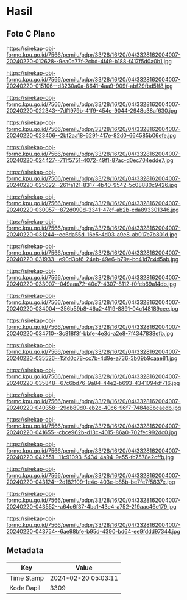 # Hasil

## Foto C Plano

https://sirekap-obj-formc.kpu.go.id/7566/pemilu/pdpr/33/28/16/20/04/3328162004007-20240220-012628--9ea0a77f-2cbd-4f49-b188-f417f5d0a0b1.jpg

https://sirekap-obj-formc.kpu.go.id/7566/pemilu/pdpr/33/28/16/20/04/3328162004007-20240220-015106--d3230a0a-8641-4aa9-909f-abf29fbd5ff8.jpg

https://sirekap-obj-formc.kpu.go.id/7566/pemilu/pdpr/33/28/16/20/04/3328162004007-20240220-022343--7df1979b-41f9-454e-9044-2948c38af630.jpg

https://sirekap-obj-formc.kpu.go.id/7566/pemilu/pdpr/33/28/16/20/04/3328162004007-20240220-023406--2bf2aa18-629f-417e-82d0-664585b06efe.jpg

https://sirekap-obj-formc.kpu.go.id/7566/pemilu/pdpr/33/28/16/20/04/3328162004007-20240220-024427--711f5751-4072-49f1-87ac-d0ec704edde7.jpg

https://sirekap-obj-formc.kpu.go.id/7566/pemilu/pdpr/33/28/16/20/04/3328162004007-20240220-025022--261fa121-8317-4b40-9542-5c08880c9426.jpg

https://sirekap-obj-formc.kpu.go.id/7566/pemilu/pdpr/33/28/16/20/04/3328162004007-20240220-030057--872d090d-3341-47cf-ab2b-cda893301346.jpg

https://sirekap-obj-formc.kpu.go.id/7566/pemilu/pdpr/33/28/16/20/04/3328162004007-20240220-031244--ee6da55d-16e5-4d03-a9e8-ab017e7b801d.jpg

https://sirekap-obj-formc.kpu.go.id/7566/pemilu/pdpr/33/28/16/20/04/3328162004007-20240220-031933--e90d3bf6-24eb-49e6-b79e-bc41d7c4d5ab.jpg

https://sirekap-obj-formc.kpu.go.id/7566/pemilu/pdpr/33/28/16/20/04/3328162004007-20240220-033007--049aaa72-40e7-4307-8112-f0feb69a14db.jpg

https://sirekap-obj-formc.kpu.go.id/7566/pemilu/pdpr/33/28/16/20/04/3328162004007-20240220-034004--356b59b8-46a2-4119-8891-04c148189cee.jpg

https://sirekap-obj-formc.kpu.go.id/7566/pemilu/pdpr/33/28/16/20/04/3328162004007-20240220-034710--3c818f3f-bbfe-4e3d-a2e8-7f4347838efb.jpg

https://sirekap-obj-formc.kpu.go.id/7566/pemilu/pdpr/33/28/16/20/04/3328162004007-20240220-035526--15fd0c78-cc7b-4d9e-a736-3b09b9caae81.jpg

https://sirekap-obj-formc.kpu.go.id/7566/pemilu/pdpr/33/28/16/20/04/3328162004007-20240220-035848--67c6bd76-9a84-44e2-b693-4341094df716.jpg

https://sirekap-obj-formc.kpu.go.id/7566/pemilu/pdpr/33/28/16/20/04/3328162004007-20240220-040358--29db89d0-eb2c-40c6-96f7-7484e8bcaedb.jpg

https://sirekap-obj-formc.kpu.go.id/7566/pemilu/pdpr/33/28/16/20/04/3328162004007-20240220-041655--cbce962b-d13c-4015-86a0-702fec992dc0.jpg

https://sirekap-obj-formc.kpu.go.id/7566/pemilu/pdpr/33/28/16/20/04/3328162004007-20240220-042551--11c91093-5434-4a94-9e55-fc7578e2cffb.jpg

https://sirekap-obj-formc.kpu.go.id/7566/pemilu/pdpr/33/28/16/20/04/3328162004007-20240220-043124--2d182109-1e4c-403e-b85b-be7fe7f5837e.jpg

https://sirekap-obj-formc.kpu.go.id/7566/pemilu/pdpr/33/28/16/20/04/3328162004007-20240220-043552--a64c6f37-4ba1-43e4-a752-219aac46e179.jpg

https://sirekap-obj-formc.kpu.go.id/7566/pemilu/pdpr/33/28/16/20/04/3328162004007-20240220-043754--6ae98bfe-b95d-4390-bd64-ee9fddd97344.jpg


## Metadata

| Key        | Value               |
| ---------- | ------------------- |
| Time Stamp | 2024-02-20 05:03:11 |
| Kode Dapil | 3309                |



